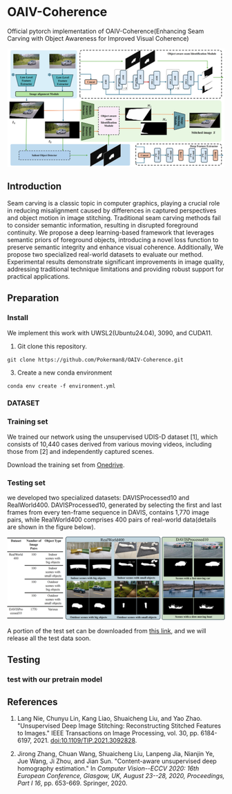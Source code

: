# OAIV-Coherence
Official pytorch implementation of OAIV-Coherence(Enhancing Seam Carving with Object Awareness for Improved Visual Coherence)

<img src="./images/framework.png">


## Introduction
Seam carving is a classic topic in computer graphics, playing a crucial role in reducing misalignment caused by differences in captured perspectives and object motion in image stitching. Traditional seam carving methods fail to consider semantic information, resulting in disrupted foreground continuity. We propose a deep learning-based framework that leverages semantic priors of foreground objects, introducing a novel loss function to preserve semantic integrity and enhance visual coherence. Additionally, We propose two specialized real-world datasets to evaluate our method. Experimental results demonstrate significant improvements in image quality, addressing traditional technique limitations and providing robust support for practical applications.

## Preparation

### Install

We implement this work with UWSL2(Ubuntu24.04), 3090, and CUDA11.

1. Git clone this repository.

```
git clone https://github.com/Pokerman8/OAIV-Coherence.git
```

3. Create a new conda environment
  
```
conda env create -f environment.yml
```




### DATASET

### Training set

We trained our network using the unsupervised UDIS-D dataset [1], which consists of 10,440 cases derived from various moving videos, including those from [2] and independently captured scenes.

Download the training set from [Onedrive](https://1drv.ms/u/c/89cf0bfd859af8e2/EW5zJJcidrJFtW4sMSwVaBgBsArnsipWeL9Z92N8YhqiCQ?e=dugcFQ).

### Testing set

we developed two specialized datasets: DAVISProcessed10 and RealWorld400. DAVISProcessed10, generated by selecting the first and last frames from every ten-frame sequence in DAVIS, contains 1,770 image pairs, while RealWorld400 comprises 400 pairs of real-world data(details are shown in the figure below).

<img src="./images/testset.png">

A portion of the test set can be downloaded from [this link](https://1drv.ms/u/c/89cf0bfd859af8e2/ES86DDgxt-FNi5iT6_CpgToBlBveoDJvksna1mPYx2Gfdw?e=h1mPvU), and we will release all the test data soon.

## Testing

### test with our pretrain model

## References

1. Lang Nie, Chunyu Lin, Kang Liao, Shuaicheng Liu, and Yao Zhao. "Unsupervised Deep Image Stitching: Reconstructing Stitched Features to Images." IEEE Transactions on Image Processing, vol. 30, pp. 6184-6197, 2021. [doi:10.1109/TIP.2021.3092828](https://doi.org/10.1109/TIP.2021.3092828).

2. Jirong Zhang, Chuan Wang, Shuaicheng Liu, Lanpeng Jia, Nianjin Ye, Jue Wang, Ji Zhou, and Jian Sun. "Content-aware unsupervised deep homography estimation." In *Computer Vision--ECCV 2020: 16th European Conference, Glasgow, UK, August 23--28, 2020, Proceedings, Part I 16*, pp. 653-669. Springer, 2020.
